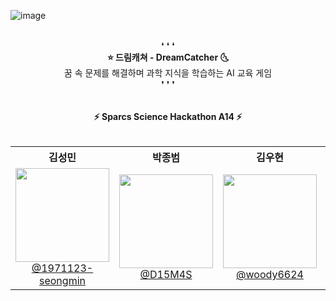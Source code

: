 ![image](https://github.com/user-attachments/assets/f3483569-161e-42b1-a301-b5c95490fe99)

<br>
<div align=center> ❛ ❛ ❛ </div>
<div align=center> <b>⭐ 드림캐쳐 - DreamCatcher 🌜</b> </div>
<div align=center> 꿈 속 문제를 해결하며 과학 지식을 학습하는 AI 교육 게임 </div>
<div align=center> ❜ ❜ ❜ </div>
<br>

<br>
<div align=center> <b>⚡ Sparcs Science Hackathon A14 ⚡</b></div>
<br>
<div align = "center">
<table>
  <tr>
    <th><div align="center">김성민</div></th>
    <th><div align="center">박종범</div></th>
    <th><div align="center">김우현</div></th>
    <th><div align="center">송효재</div></th>
  </tr>
  <tr>
    <td>
      <div align="center">
        <a href="https://github.com/1971123-seongmin">
          <img src="https://github.com/1971123-seongmin.png" height=150 width=150><br/>@1971123-seongmin
        </a>
      </div>
    </td>
    <td>
      <div align="center">
        <a href="https://github.com/D15M4S">
          <img src="https://github.com/D15M4S.png" height=150 width=150><br/>@D15M4S
        </a>
      </div>
    </td>
    <td>
      <div align="center">
        <a href="https://github.com/woody6624">
          <img src="https://github.com/woody6624.png" height=150 width=150><br/>@woody6624
        </a>
      </div>
    </td>
    <td>
      <div align="center">
        <a href="https://github.com/lanapi">
          <img src="https://github.com/lanapi.png" height=150 width=150><br/>@lanapi
        </a>
      </div>
    </td>
  </tr>
</table>
</div>



